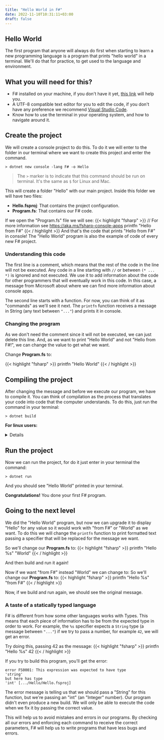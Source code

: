 ```yaml
---
title: "Hello World in F#"
date: 2022-11-10T10:31:11+03:00
draft: false
---
```


## Hello World

The first program that anyone will always do first when starting to learn a new programming language is a program that prints "hello world" in a terminal. We'll do that for practice, to get used to the language and environment.

## What you will need for this?

- F# installed on your machine, if you don't have it yet, [this link](https://learn.microsoft.com/en-us/dotnet/core/install/) will help you.
- A UTF-8 compatible text editor for you to edit the code, if you don't have any preference we recommend [Visual Studio Code](https://code.visualstudio.com/download).
- Know how to use the terminal in your operating system, and how to navigate around it.

## Create the project

We will create a console project to do this. To do it we will enter to the folder in our terminal where we want to create this project and enter the command.

```
> dotnet new console -lang F# -o Hello
```

> The `>` marker is to indicate that this command should be run on terminal. It's the same as `$` for Linux and Mac. 

This will create a folder "Hello" with our main project. Inside this folder we will have two files:
- **Hello.fsproj**: That contains the project configuration.
- **Program.fs**: That contains our F# code.

If we open the "Program.fs" file we will see:
{{< highlight "fsharp" >}}
// For more information see https://aka.ms/fsharp-console-apps
printfn "Hello from F#"
{{< / highlight >}}
And that's the code that prints "Hello from F#" in console! The "Hello World" program is also the example of code of every new F# project.

### Understanding this code

The first line is a comment, which means that the rest of the code in the line will not be executed. Any code in a line starting with  `//` or between `(* ... *)` is ignored and not executed. We use it to add information about the code for other programmers that will eventually work in this code. In this case, a message from Microsoft about where we can find more information about console apps.

The second line starts with a function. For now, you can think of it as "commands" as we'll see it next. The `printfn` function receives a message in String (any text between `"..."`) and prints it in console.

### Changing the program

As we don't need the comment since it will not be executed, we can just delete this line. And, as we want to print "Hello World" and not "Hello from F#!", we can change the value to get what we want.

Change **Program.fs** to:

{{< highlight "fsharp" >}}
printfn "Hello World"
{{< / highlight >}}


## Compiling the project

After changing the message and before we execute our program, we have to compile it. You can think of compilation as the process that translates your code into code that the computer understands. To do this, just run the command in your terminal:
```
> dotnet build
```
**For linux users:**
<details>
Add to your .bashrc the flag `export DOTNET_SYSTEM_GLOBALIZATION_INVARIANT=1` in case of some error at build process.
</details>

## Run the project

Now we can run the project, for do it just enter in your terminal the command:
```
> dotnet run
```

And you should see "Hello World" printed in your terminal.

**Congratulations!** You done your first F# program.

## Going to the next level

We did the "Hello World" program, but now we can upgrade it to display "Hello" for any value so it would work with "from F#" or "World" as we want. To do this we will change the `printfn` function to print formatted text passing a specifier that will be replaced for the message we want.

So we'll change our **Program.fs** to:
{{< highlight "fsharp" >}}
printfn "Hello %s" "World"
{{< / highlight >}}

And then build and run it again!

Now if we want "from F#" instead "World" we can change to:
So we'll change our **Program.fs** to:
{{< highlight "fsharp" >}}
printfn "Hello %s" "from F#"
{{< / highlight >}}


Now, if we build and run again, we should see the original message.

### A taste of a statically typed language

F# is different from how some other languages works with Types. This means that each piece of information has to be from the expected type in order to work. For example, the `%s` specifier expects a `String` type (a message between `"..."`) if we try to pass a number, for example `42`, we will get an error.

Try doing this, passing 42 as the message:
{{< highlight "fsharp" >}}
printfn "Hello %s" 42
{{< / highlight >}}


If you try to build this program, you'll get the error:
 ```
 error FS0001: This expression was expected to have type    
 'string'    
 but here has type    
 'int' [.../Hello/Hello.fsproj]
```

The error message is telling us that we should pass a "String" for this function, but we're passing an "int" (an "Integer" number). Our program didn't even produce a new build. We will only be able to execute the code when we fix it by passing the correct value.

This will help us to avoid mistakes and errors in our programs. By checking all our errors and enforcing each command to receive the correct parameters, F# will help us to write programs that have less bugs and errors.
